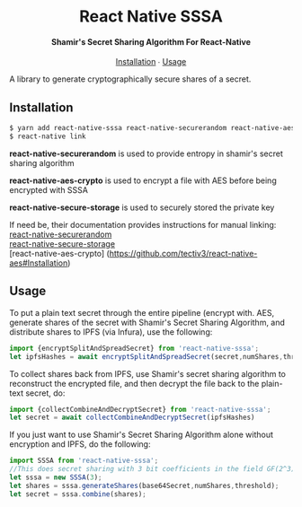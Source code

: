 <h1 align="center">
  React Native SSSA
</h1>

<h4 align="center">
  Shamir's Secret Sharing Algorithm For React-Native
</h4>

<p align="center">
  <a href="#installation">Installation</a> ∙
  <a href="#usage">Usage</a>
</p>

A library to generate cryptographically secure shares of a secret.

## Installation

```bash
$ yarn add react-native-sssa react-native-securerandom react-native-aes-crypto react-native-secure-storage
$ react-native link
```

**react-native-securerandom** is used to provide entropy in shamir's secret sharing algorithm 

**react-native-aes-crypto** is used to encrypt a file with AES before being encrypted with SSSA

**react-native-secure-storage** is used to securely stored the private key 

If need be,
their documentation provides instructions for manual linking:  
[react-native-securerandom](https://github.com/rh389/react-native-securerandom#manual-linking)  
[react-native-secure-storage](https://github.com/oyyq99999/react-native-secure-storage#manual-installation)  
[react-native-aes-crypto] (https://github.com/tectiv3/react-native-aes#Installation)
## Usage
To put a plain text secret through the entire pipeline (encrypt with. AES, generate shares of the secret with Shamir's Secret Sharing Algorithm, and distribute shares to IPFS (via Infura), use the following:  

```javascript
import {encryptSplitAndSpreadSecret} from 'react-native-sssa';
let ipfsHashes = await encryptSplitAndSpreadSecret(secret,numShares,threshold)
```
To collect shares back from IPFS, use Shamir's secret sharing algorithm to reconstruct the encrypted file, and then decrypt the file back to the plain-text secret, do:

```javascript
import {collectCombineAndDecryptSecret} from 'react-native-sssa';
let secret = await collectCombineAndDecryptSecret(ipfsHashes)
```
If you just want to use Shamir's Secret Sharing Algorithm alone without encryption and IPFS, do the following:

```javascript
import SSSA from 'react-native-sssa';
//This does secret sharing with 3 bit coefficients in the field GF(2^3).
let sssa = new SSSA(3); 
let shares = sssa.generateShares(base64Secret,numShares,threshold);
let secret = sssa.combine(shares);


